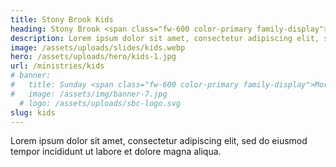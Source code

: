 ```yaml
---
title: Stony Brook Kids
heading: Stony Brook <span class="fw-600 color-primary family-display">Kids</span>
description: Lorem ipsum dolor sit amet, consectetur adipiscing elit, sed do eiusmod tempor incididunt ut labore et dolore magna aliqua.
image: /assets/uploads/slides/kids.webp
hero: /assets/uploads/hero/kids-1.jpg
url: /ministries/kids
# banner:
#   title: Sunday <span class="fw-600 color-primary family-display">Mornings</span>
#   image: /assets/img/banner-7.jpg
  # logo: /assets/uploads/sbc-logo.svg
slug: kids
---
```


Lorem ipsum dolor sit amet, consectetur adipiscing elit, sed do eiusmod tempor incididunt ut labore et dolore magna aliqua.